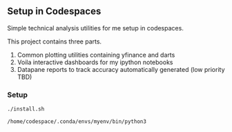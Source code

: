 ## Setup in Codespaces

Simple technical analysis utilities for me setup in codespaces.

This project contains three parts.

1. Common plotting utilities containing yfinance and darts
2. Voila interactive dashboards for my ipython notebooks
3. Datapane reports to track accuracy automatically generated (low priority TBD)

### Setup

```bash
./install.sh
```

```
/home/codespace/.conda/envs/myenv/bin/python3
```

